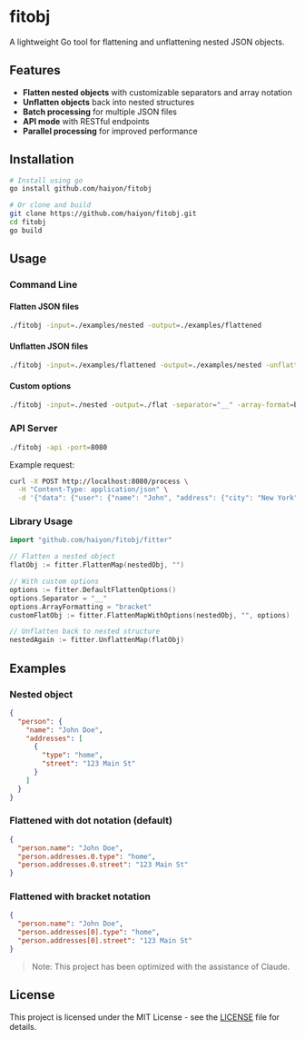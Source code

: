 # fitobj

A lightweight Go tool for flattening and unflattening nested JSON objects.

## Features

- **Flatten nested objects** with customizable separators and array notation
- **Unflatten objects** back into nested structures
- **Batch processing** for multiple JSON files
- **API mode** with RESTful endpoints
- **Parallel processing** for improved performance

## Installation

```bash
# Install using go
go install github.com/haiyon/fitobj

# Or clone and build
git clone https://github.com/haiyon/fitobj.git
cd fitobj
go build
```

## Usage

### Command Line

#### Flatten JSON files

```bash
./fitobj -input=./examples/nested -output=./examples/flattened
```

#### Unflatten JSON files

```bash
./fitobj -input=./examples/flattened -output=./examples/nested -unflatten
```

#### Custom options

```bash
./fitobj -input=./nested -output=./flat -separator="__" -array-format=bracket -workers=8
```

### API Server

```bash
./fitobj -api -port=8080
```

Example request:

```bash
curl -X POST http://localhost:8080/process \
  -H "Content-Type: application/json" \
  -d '{"data": {"user": {"name": "John", "address": {"city": "New York"}}}, "unflatten": false}'
```

### Library Usage

```go
import "github.com/haiyon/fitobj/fitter"

// Flatten a nested object
flatObj := fitter.FlattenMap(nestedObj, "")

// With custom options
options := fitter.DefaultFlattenOptions()
options.Separator = "__"
options.ArrayFormatting = "bracket" 
customFlatObj := fitter.FlattenMapWithOptions(nestedObj, "", options)

// Unflatten back to nested structure
nestedAgain := fitter.UnflattenMap(flatObj)
```

## Examples

### Nested object

```json
{
  "person": {
    "name": "John Doe",
    "addresses": [
      {
        "type": "home",
        "street": "123 Main St"
      }
    ]
  }
}
```

### Flattened with dot notation (default)

```json
{
  "person.name": "John Doe",
  "person.addresses.0.type": "home",
  "person.addresses.0.street": "123 Main St"
}
```

### Flattened with bracket notation

```json
{
  "person.name": "John Doe",
  "person.addresses[0].type": "home",
  "person.addresses[0].street": "123 Main St"
}
```

> Note: This project has been optimized with the assistance of Claude.

## License

This project is licensed under the MIT License - see the [LICENSE](LICENSE) file for details.
